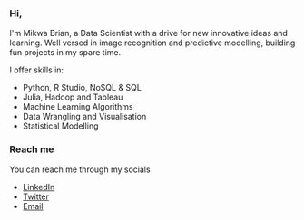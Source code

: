 ### Hi,
I'm Mikwa Brian, a Data Scientist with a drive for new innovative ideas and learning. Well versed in image recognition and predictive modelling, building fun projects in my spare time.


I offer skills in:
 - Python, R Studio, NoSQL & SQL
 - Julia, Hadoop and Tableau
 - Machine Learning Algorithms
 - Data Wrangling and Visualisation
 - Statistical Modelling
 
 ### Reach me
 You can reach me through my socials
 - [LinkedIn](linkedin.com/in/brian-mikwa-a9700620a)
 - [Twitter](https://twitter.com/__brayo)
 - [Email](brianmunenemikwa@gmail.com)

<!--
**mikvva/mikvva** is a ✨ _special_ ✨ repository because its `README.md` (this file) appears on your GitHub profile.

Here are some ideas to get you started:

- 🔭 I’m currently working on ...
- 🌱 I’m currently learning ...
- 👯 I’m looking to collaborate on ...
- 🤔 I’m looking for help with ...
- 💬 Ask me about ...
- 📫 How to reach me: ...
- 😄 Pronouns: ...
- ⚡ Fun fact: ...
-->
